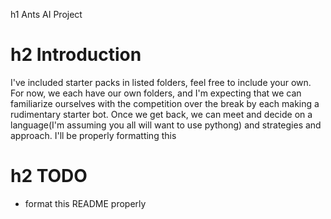 h1 Ants AI Project

# h2 Introduction
I've included starter packs in listed folders, feel free to include your own. For now, we each have our own folders, and I'm expecting that we can familiarize ourselves with the competition over the break by each making a rudimentary starter bot. Once we get back, we can meet and decide on a language(I'm assuming you all will want to use pythong) and strategies and approach. I'll be properly formatting this

# h2 TODO
  * format this README properly     
  
